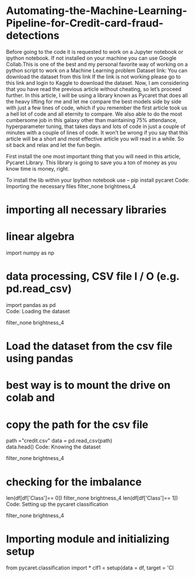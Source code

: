 # Automating-the-Machine-Learning-Pipeline-for-Credit-card-fraud-detections
Before going to the code it is requested to work on a Jupyter notebook or ipython notebook. If not installed on your machine you can use Google Collab.This is one of the best and my personal favorite way of working on a python script to work on a Machine Learning problem
Dataset link:
You can download the dataset from this link
If the link is not working please go to this link and login to Kaggle to download the dataset.
Now, I am considering that you have read the previous article without cheating, so let’s proceed further. In this article, I will be using a library known as Pycaret that does all the heavy lifting for me and let me compare the best models side by side with just a few lines of code, which if you remember the first article took us a hell lot of code and all eternity to compare. We also able to do the most cumbersome job in this galaxy other than maintaining 75% attendance, hyperparameter tuning, that takes days and lots of code in just a couple of minutes with a couple of lines of code. It won’t be wrong if you say that this article will be a short and most effective article you will read in a while. So sit back and relax and let the fun begin.

First install the one most important thing that you will need in this article, Pycaret Library. This library is going to save you a ton of money as you know time is money, right.

To install the lib within your Ipython notebook use –
pip install pycaret
Code: Importing the necessary files
filter_none
brightness_4
# importing all necessary libraries 
# linear algebra 
import numpy as np  
# data processing, CSV file I / O (e.g. pd.read_csv) 
import pandas as pd  
Code: Loading the dataset

filter_none
brightness_4
# Load the dataset from the csv file using pandas  
# best way is to mount the drive on colab and   
# copy the path for the csv file  
path ="credit.csv"
data = pd.read_csv(path)  
data.head() 
Code: Knowing the dataset

filter_none
brightness_4
# checking for the imbalance  
len(df[df['Class']== 0]) 
filter_none
brightness_4
len(df[df['Class']== 1]) 
Code: Setting up the pycaret classification

filter_none
brightness_4
# Importing module and initializing setup 
from pycaret.classification import * clf1 = setup(data = df, target = 'Cl
